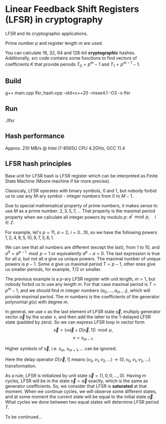 # Linear Feedback Shift Registers (LFSR) in cryptography
LFSR and its cryptographic applications.

Prime number $p$ and register length $m$ are used.

You can calculate 16, 32, 64 and 128-bit **cryptographic** hashes.
Additionally, src code contains some functions to find vectors of coefficients $K$ that provide periods $T_0 = {p}^{m} - 1$ and $T_1 = {p}^{m-1} - 1$.

## Build
g++ main.cpp lfsr_hash.cpp -std=c++20 -msse4.1 -O3 -o lfsr
## Run
./lfsr

## Hash performance
Approx. 210 MB/s @ Intel i7-8565U CPU 4.2GHz, GCC 11.4

## LFSR hash principles
Base unit for LFSR hash is LFSR register which can be interpreted as Finite State Machine (Moore machine if be more precise).

Classicaly, LFSR operates with binary symbols, $0$ and $1$, but nobody forbid us to use any $M$-ary symbol - integer numbers from $0$ to $M-1$.

Due to special mathematical property of prime numbers, it makes sense to use $M$ as a prime number: $2, 3, 5, 7, \ldots{}$ That property is the maximal period property when we calculate all integer powers by modulo $p$: ${a}^{i} \mod p, \quad i \in \mathbb{Z}$.

For example, let's $p=11$, $a=2$, $i=0...10$, so we have the following powers $1, 2, 4, 8, 5, 10, 9, 7, 3, 6, 1$.

We can see that all numbers are different (except the last), from $1$ to $10$, and ${a}^{0} = {a}^{p-1} \mod p = 1$ or equivalently $a^p - a = 0$.
The last expression is true for all $a$, but not all $a$ give us unique powers. The maximal number of unique powers is $p-1$. Some $a$ give us maximal period $T = p - 1$, other ones give us smaller periods, for example, $T/2$ or smaller.

The previous example is a $p$-ary LFSR register wtih unit length, $m=1$, but nobody forbid us to use any length $m$. For that case maximal period is $T = {p}^{m} - 1$, and we should find $m$ integer numbers $\left( a_0, \ldots{} , {a}_{m-1} \right)$, which will provide maximal period. The $m$ numbers is the coefficients of the generator polynomial $g(x)$ with degree $m$.

In general, we use $v$ as the last element of LFSR state $\vec s$, multiply generator vector $\vec a$ by the scalar $v$, and then add the latter to the 1-delayed LFSR state (padded by zero). So we can express LFSR loop in vector form
$$\vec s = \left( v \vec a + D[\vec s, 1] \right) \mod p,$$
$$v = {s}_{m-1}.$$

Higher symbols of $\vec s$, i.e. $s_m$, ${s}_{m+1},...$ can be ignored.

Here the delay operator $D[\vec v, 1]$ means $(v_0, v_1, v_2, ...) \rightarrow (0, v_0, v_1, v_2, ...)$ transformation.

As a rule, LFSR is initialized by unit state $\vec s = (1, 0, 0, ... , 0)$. Having $m$ cycles, LFSR will be in the state $\vec s = \vec a$ exactly, which is the same as generator coefficients. So, we consider that LFSR is **saturated** at that moment. When we continue cycles, we will observe some different states, and at some moment the current state will be equal to the initial state $\vec a$. What cycles we done between two equal states will determine LFSR period $T$.

To be continued...
